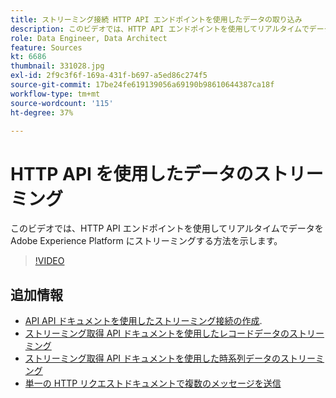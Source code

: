 ```yaml
---
title: ストリーミング接続 HTTP API エンドポイントを使用したデータの取り込み
description: このビデオでは、HTTP API エンドポイントを使用してリアルタイムでデータを Adobe Experience Platform にストリーミングする方法を示します。
role: Data Engineer, Data Architect
feature: Sources
kt: 6686
thumbnail: 331028.jpg
exl-id: 2f9c3f6f-169a-431f-b697-a5ed86c274f5
source-git-commit: 17be24fe619139056a69190b98610644387ca18f
workflow-type: tm+mt
source-wordcount: '115'
ht-degree: 37%

---
```


# HTTP API を使用したデータのストリーミング

このビデオでは、HTTP API エンドポイントを使用してリアルタイムでデータを Adobe Experience Platform にストリーミングする方法を示します。

>[!VIDEO](https://video.tv.adobe.com/v/331028?quality=12&learn=on)

## 追加情報

* [API API ドキュメントを使用したストリーミング接続の作成](https://experienceleague.adobe.com/docs/experience-platform/sources/api-tutorials/create/streaming/http.html).
* [ストリーミング取得 API ドキュメントを使用したレコードデータのストリーミング](https://experienceleague.adobe.com/docs/experience-platform/ingestion/tutorials/streaming-record-data.html)
* [ストリーミング取得 API ドキュメントを使用した時系列データのストリーミング](https://experienceleague.adobe.com/docs/experience-platform/ingestion/tutorials/streaming-time-series-data.html)
* [単一の HTTP リクエストドキュメントで複数のメッセージを送信](https://experienceleague.adobe.com/docs/experience-platform/ingestion/tutorials/streaming-multiple-messages.html)